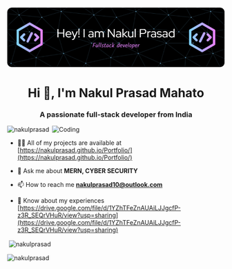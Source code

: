 [![MasterHead](./github-header-image.png)](https://rishavchanda.io)
<h1 align="center">Hi 👋, I'm Nakul Prasad Mahato</h1>
<h3 align="center">A passionate full-stack developer from India</h3>
<img align="right" alt="Coding" width="400" src="https://cdn.dribbble.com/users/1162077/screenshots/3848914/programmer.gif">

<p align="left"> <img src="https://komarev.com/ghpvc/?username=nakulprasad&label=Profile%20views&color=0e75b6&style=flat" alt="nakulprasad" /> </p>

- 👨‍💻 All of my projects are available at [https://nakulprasad.github.io/Portfolio/](https://nakulprasad.github.io/Portfolio/)

- 💬 Ask me about **MERN, CYBER SECURITY**

- 📫 How to reach me **nakulprasad10@outlook.com**

- 📄 Know about my experiences [https://drive.google.com/file/d/1YZhTFeZnAUAiLJJgcfP-z3R_SEQrVHuR/view?usp=sharing](https://drive.google.com/file/d/1YZhTFeZnAUAiLJJgcfP-z3R_SEQrVHuR/view?usp=sharing)


<p>&nbsp;<img align="center" src="https://github-readme-stats.vercel.app/api?username=nakulprasad&show_icons=true&locale=en" alt="nakulprasad" /></p>

<p><img align="center" src="https://github-readme-streak-stats.herokuapp.com/?user=nakulprasad&" alt="nakulprasad" /></p>
